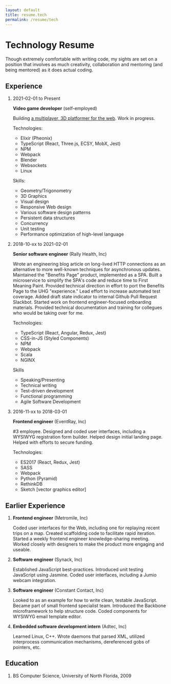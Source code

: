 ```yaml
---
layout: default
title: resume.tech
permalink: /resume/tech
---
```


# Technology Resume

Though extremely comfortable with writing code, my sights are set on a position that involves as much creativity, collaboration and mentoring (and being mentored) as it does actual coding.

## Experience

1. 2021-02-01 to Present

   __Video game developer__ (self-employed)

   Building [a multiplayer, 3D platformer for the web](https://cybersquirrels.com/room/dead-mouse). Work in progress.

   Technologies:

   - Elixir (Pheonix)
   - TypeScript (React, Three.js, ECSY, MobX, Jest)
   - NPM
   - Webpack
   - Blender
   - Websockets
   - Linux

   Skills:
   - Geometry/Trigonometry
   - 3D Graphics
   - Visual design
   - Responsive Web design
   - Various software design patterns
   - Persistent data structures
   - Concurrency
   - Unit testing
   - Performance optimization of high-level language

2. 2018-10-xx to 2021-02-01

   __Senior software engineer__ (Rally Health, Inc)

   Wrote an engineering blog article on long-lived HTTP connections as an alternative to more well-known techniques for asynchronous updates. Maintained the "Benefits Page" product, implemented as a SPA. Built a microservice to simplify the SPA's code and reduce time to First Meaning Paint. Provided technical direction in effort to port the Benefits Page to the UHG "experience." Lead effort to increase automated test coverage. Added draft state indicator to internal Github Pull Request Slackbot. Started work on frontend engineer-focused onboarding materials. Provided technical documentation and training for collegues who would be taking over for me.

   Technologies:

   - TypeScript (React, Angular, Redux, Jest)
   - CSS-in-JS (Styled Components)
   - NPM
   - Webpack
   - Scala
   - NGINX

   Skills
   - Speaking/Presenting
   - Technical writing
   - Test-driven development
   - Functional programming
   - Agile Software Development

3. 2016-11-xx to 2018-03-01

   __Frontend engineer__ (EventRay, Inc)

   #3 employee. Designed and coded user interfaces, including a WYSIWYG registration form builder. Helped design initial landing page. Helped with efforts to secure funding.

   Technologies:

   - ES2017 (React, Redux, Jest)
   - SASS
   - Webpack
   - Python (Pyramid)
   - RethinkDB
   - Sketch [vector graphics editor]

## Earlier Experience

1. __Frontend engineer__ (Metromile, Inc)

   Coded user interfaces for the Web, including one for replaying recent trips on a map. Created scaffolding code to facilitate rapid iteration. Started a weekly frontend engineer knowledge-sharing meeting. Worked closely with designers to make the product more engaging and useable.

2. __Software engineer__ (Synack, Inc)

   Established JavaScript best-practices. Introduced unit testing JavaScript using Jasmine. Coded user interfaces, including a Jumio webcam integration.

3. __Software engineer__ (Constant Contact, Inc)

   Looked to as an example for how to write clean, testable JavaScript. Became part of small frontend specialist team. Introduced the Backbone microframework to help structure code. Coded components for WYSIWYG email template editor.

4. __Embedded software development intern__ (Adtec, Inc)

   Learned Linux, C++. Wrote daemons that parsed XML, utilized interprocess communication mechanisms, dereferenced gobs of pointers, etc.

## Education

1. BS Computer Science, University of North Florida, 2009
